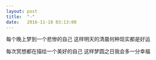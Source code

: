 ```yaml
---
layout: post
title:  "-"
date:   2016-11-18 03:13:00
---
```

每个晚上梦到一个悲惨的自己
这样明天的清晨何种现实都是好运

每次冥想都在描绘一个美好的自己
这样梦圆之日我会多一分幸福
